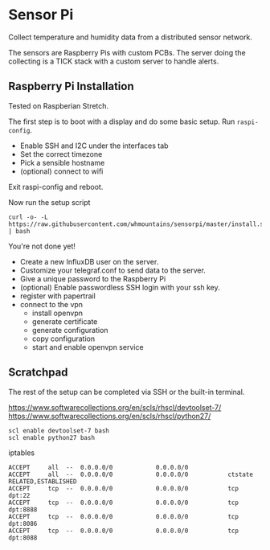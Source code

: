 # Sensor Pi

Collect temperature and humidity data from a distributed sensor network.

The sensors are Raspberry Pis with custom PCBs. The server doing the collecting
is a TICK stack with a custom server to handle alerts.

## Raspberry Pi Installation

Tested on Raspberian Stretch.

The first step is to boot with a display and do some basic setup. Run `raspi-config`.

* Enable SSH and I2C under the interfaces tab
* Set the correct timezone
* Pick a sensible hostname
* (optional) connect to wifi

Exit raspi-config and reboot.

Now run the setup script

```shell
curl -o- -L https://raw.githubusercontent.com/whmountains/sensorpi/master/install.sh | bash
```

You're not done yet!

* Create a new InfluxDB user on the server.
* Customize your telegraf.conf to send data to the server.
* Give a unique password to the Raspberry Pi
* (optional) Enable passwordless SSH login with your ssh key.
* register with papertrail
* connect to the vpn
  * install openvpn
  * generate certificate
  * generate configuration
  * copy configuration
  * start and enable openvpn service

## Scratchpad

The rest of the setup can be completed via SSH or the built-in terminal.

https://www.softwarecollections.org/en/scls/rhscl/devtoolset-7/
https://www.softwarecollections.org/en/scls/rhscl/python27/

```
scl enable devtoolset-7 bash
scl enable python27 bash
```

iptables

```
ACCEPT     all  --  0.0.0.0/0            0.0.0.0/0
ACCEPT     all  --  0.0.0.0/0            0.0.0.0/0           ctstate RELATED,ESTABLISHED
ACCEPT     tcp  --  0.0.0.0/0            0.0.0.0/0           tcp dpt:22
ACCEPT     tcp  --  0.0.0.0/0            0.0.0.0/0           tcp dpt:8888
ACCEPT     tcp  --  0.0.0.0/0            0.0.0.0/0           tcp dpt:8086
ACCEPT     tcp  --  0.0.0.0/0            0.0.0.0/0           tcp dpt:8088
```
